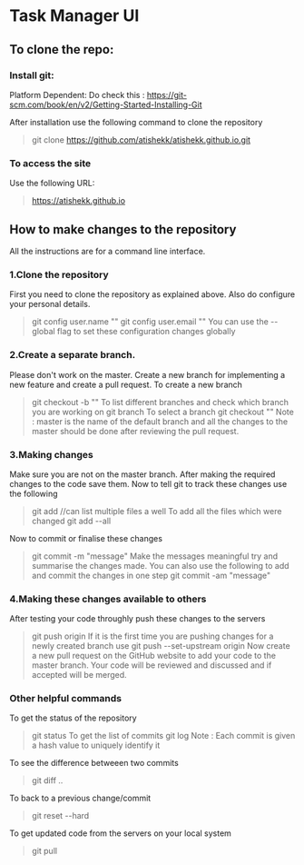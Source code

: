 # Task Manager UI

## To clone the repo:
### Install git:
Platform Dependent:
Do check this : https://git-scm.com/book/en/v2/Getting-Started-Installing-Git

After installation use the following command to clone the repository
> git clone https://github.com/atishekk/atishekk.github.io.git

### To access the site
Use the following URL:
> https://atishekk.github.io

## How to make changes to the repository
All the instructions are for a command line interface.

### 1.Clone the repository
First you need to clone the repository as explained above. Also do configure your personal details.
> git config user.name "<Name>"
> git config user.email "<email>"
You can use the --global flag to set these configuration changes globally

### 2.Create a separate branch.
Please don't work on the master. Create a new branch for implementing a new feature and create a pull request.
To create a new branch
> git checkout -b "<branch name>"
To list different branches and check which branch you are working on
> git branch
To select a branch
> git checkout "<branch name>"
Note : master is the name of the default branch and all the changes to the master should be done after reviewing the pull request.

### 3.Making changes
Make sure you are not on the master branch.
After making the required changes to the code save them. Now to tell git to track these changes use the following
> git add <filename>    //can list multiple files a well
To add all the files which were changed
> git add --all

Now to commit or finalise these changes
> git commit -m "message"
Make the messages meaningful try and summarise the changes made.
You can also use the following to add and commit the changes in one step
> git commit -am "message"

### 4.Making these changes available to others
After testing your code throughly push these changes to the servers
> git push origin <branch name>
If it is the first time you are pushing changes for a newly created branch use
> git push --set-upstream origin <branch name>
Now create a new pull request on the GitHub website to add your code to the master branch. Your code will be reviewed and discussed and if accepted will be merged.

### Other helpful commands
To get the status of the repository
> git status
To get the list of commits
> git log
Note : Each commit is given a hash value to uniquely identify it

To see the difference betweeen two commits
> git diff <old commit hash>..<new commit hash>

To back to a previous change/commit
> git reset --hard <commit hash>

To get updated code from the servers on your local system
> git pull

